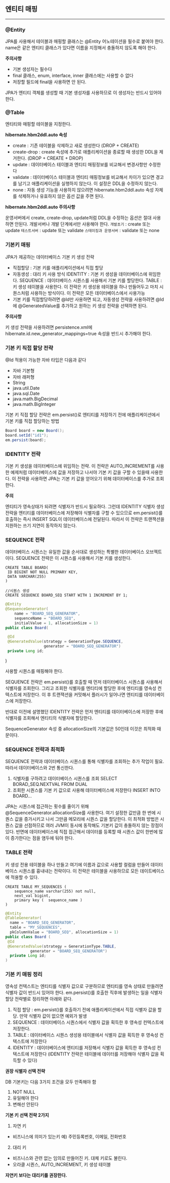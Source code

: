 ## 엔티티 매핑

---

### @Entity
JPA를 사용해서 테이블과 매핑할 클래스는 @Entity 어노테이션을 필수로 붙여야 한다.
name은 같은 엔티티 클래스가 있다면 이름을 지정해서 충돌하지 않도록 해야 한다.

**주의사항**
- 기본 생성자는 필수다
- final 클래스, enum, interface, inner 클래스에는 사용할 수 없다
- 저장할 필드에 final을 사용하면 안 된다.

JPA가 엔티티 객체를 생성할 때 기본 생성자를 사용하므로 이 생성자는 반드시 있어야 한다.

### @Table
엔티티와 매핑할 테이블을 지정한다. 

**hibernate.hbm2ddl.auto 속성**
- create : 기존 테이블을 삭제하고 새로 생성한다 (DROP + CREATE)
- create-drop : create 속성에 추가로 애플리케이션을 종료할 때 생성한 DDL을 제거한다. (DROP + CREATE + DROP)
- update : 데이터베이스 테이블과 엔티티 매핑정보를 비교해서 변경사항만 수정한다
- validate : 데이터베이스 테이블과 엔티티 매핑정보를 비교해서 차이가 있으면 경고를 남기고 애플리케이션을 실행하지 않는다. 이 설정은 DDL을 수정하지 않는다.
- none : 자동 생성 기능을 사용하지 않으려면 hibernate.hbm2ddl.auto 속성 자체를 삭제하거나 유효하지 않은 옵션 값을 주면 된다.

**hibernate.hbm2ddl.auto 주의사항**

운영서버에서 create, create-drop, update처럼 DDL을 수정하는 옵션은 절대 사용하면 안된다. 개발서버나 개발 단계에서만 사용해야 한다.
`개발초기` : create 또는 update
`테스트서버` : update 또는 validate
`스테이징과 운영서버` : validate 또는 none

### 기본키 매핑
JPA가 제공하는 데이터베이스 기본 키 생성 전략
- 직접할당 : 기본 키를 애플리케이션에서 직접 할당
- 자동생성 : 대리 키 사용 방식
    IDENTITY : 기본 키 생성을 데이터베이스에 위임한다.
    SEQUENCE : 데이터베이스 시퀀스를 사용해서 기본 키를 할당한다.
    TABLE : 키 생성 테이블을 사용한다. 이 전략은 키 생성용 테이블을 하나 만들어두고 마치 시퀀스처럼 사용하는 방식이다. 이 전략은 모든 데이터베이스에서 사용가능
- 기본 키를 직접할당하려면 @Id만 사용하면 되고, 자동생성 전략을 사용하려면 @Id에 @GeneratedValue를 추가하고 원하는 키 생성 전략을 선택하면 된다.

**주의사항**

키 생성 전략을 사용하려면 persistence.xml에 hibernate.id.new_generator_mappings=true 속성을 반드시 추가해야 한다.

### 기본 키 직접 할당 전략
@Id 적용이 가능한 자바 타입은 다음과 같다
- 자바 기본형
- 자바 래퍼형
- String
- java.util.Date
- java.sql.Date
- java.math.BigDecimal
- java.math.BigInteger

기본 키 직접 할당 전략은 em.persist()로 엔티티를 저장하기 전에 애플리케이션에서 기본 키를 직접
할당하는 방법
```java
Board board = new Board();
board.setId("id1");
em.persist(board);
```

### IDENTITY 전략
기본 키 생성을 데이터베이스에 위임하는 전략. 이 전략은 AUTO_INCREMENT를 사용한 예제처럼 데이터베이스에
값을 저장하고 나서야 기본 키 값을 구할 수 있을때 사용한다. 이 전략을 사용하면 JPA는 기본 키 값을
얻어오기 위해 데이터베이스를 추가로 조회한다.

**주의**

엔티티가 영속상태가 되려면 식별자가 반드시 필요하다. 그런데 IDENTITY 식별자 생성 전략을 엔티티를 데이터베이스에 저장해야 
식별자를 구할 수 있으므로 em.persist()를 호출하는 즉시 INSERT SQL이 데이터베이스에 전달된다. 따라서 이 전략은
트랜잭션을 지원하는 쓰기 지연이 동작하지 않는다.

### SEQUENCE 전략
데이터베이스 시퀀스는 유일한 값을 순서대로 생성하는 특별한 데이터베이스 오브젝트이다.
SEQUENCE 전략은 이 시퀀스를 사용해서 기본 키를 생성한다.
```
CREATE TABLE BOARD(
 ID BIGINT NOT NULL PRIMARY KEY,
 DATA VARCHAR(255)
)

//시퀀스 생성
CREATE SEQUENCE BOARD_SEQ START WITH 1 INCREMENT BY 1;
```

```java
@Entity
@SequenceGenerator(
    name = "BOARD_SEQ_GENERATOR",
    sequenceName = "BOARD_SEQ",
    initialValue = 1, allocationSize = 1)
public class Board(

 @Id
 @GeneratedValue(strategy = GenerationType.SEQUENCE,
                 generator = "BOARD_SEQ_GENERATOR")
 private Long id;
```
)

사용할 시퀀스를 매핑해야 한다.

SEQUENCE 전략은 em.persist()를 호출할 때 먼저 데이터베이스 시퀀스를 사용해서 식별자를 조회한다. 그리고 조회한 식별자를 엔티티에 할당한 후에
엔티티를 영속성 컨텍스트에 저장한다. 이 후 트랜잭션을 커밋해서 플러시가 일어나면 엔티티를 데이터베이스에 저장한다.

반대로 이전에 설명했던 IDENTITY 전략은 먼저 엔티티를 데이터베이스에 저장한 후에 식별자를 조회해서 엔티티의 식별자에 할당한다.

SequenceGenerator 속성 중 allocationSize의 기본값은 50인데 이것은 최적화 때문이다.

### SEQUENCE 전략과 최적화
SEQUENCE 전략과 데이터베이스 시퀀스를 통해 식별자를 조회하는 추가 작업이 필요. 따라서 데이터베이스와 2번 통신한다.

1) 식별자를 구하려고 데이터베이스 시퀀스를 조회
    SELECT BORAD_SEQ.NEXTVAL FROM DUAL
2) 조회한 시퀀스를 기본 키 값으로 사용해 데이터베이스에 저장한다
    INSERT INTO BOARD...

JPA는 시퀀스에 접근하는 횟수를 줄이기 위해 @SequenceGenerator.allocationSize를 사용한다. 여기 설정한 값만큼
한 번에 시퀀스 값을 증가시키고 나서 그만큼 메모리에 시퀀스 값을 할당한다. 이 최적화 방법은 시퀀스 값을 선점하므로
여러 JVM이 동시에 동작해도 기본키 값이 충돌하지 않는 장점이 있다. 반면에 데이터베이스에 직접 접근해서 데이터를
등록할 때 시퀀스 값이 한번에 많이 증가한다는 점을 염두에 둬야 한다.

### TABLE 전략
키 생성 전용 테이블을 하나 만들고 여기에 이름과 값으로 사용할 컬럼을 만들어 데이터베이스 
시퀀스를 흉내내는 전략이다. 이 전략은 테이블을 사용하므로 모든 데이트베이스에 적용할 수 있다.

```
CREATE TABLE MY_SEQUENCES (
    sequence_name varchar(255) not null,
    next_val bigint,
    primary key (  sequence_name )
)
```

```java
@Entity
@TableGenerator(
  name = "BOARD_SEQ_GENERATOR",
  table = "MY_SEQUENCES",
  pkColumnValue = "BOARD_SEQ", allocationSize = 1)
public class Board (
 @Id
 @GeneratedValue(strategy = GenerationType.TABLE,
           generator = "BOARD_SEQ_GENERATOR")
  private Long id;
)
```

### 기본 키 매핑 정리
영속성 컨텍스트는 엔티티를 식별자 값으로 구분하므로 엔티티를 영속 상태로 만들려면 식별자 값이 반드시 있어야 한다.
em.persist()를 호출한 직후에 발생하는 일을 식별자 할당 전략별로 정리하면 아래와 같다.

1) 직접 할당 : em.persist()를 호출하기 전에 애플리케이션에서 직접 식별자 값을 할당. 만약 식별자 값이 없으면 예외가 발생
2) SEQUENCE : 데이터베이스 시퀀스에서 식별자 값을 획득한 후 영속성 컨텍스트에 저장한다.
3) TABLE : 데이터베이스 시퀀스 생성용 테이블에서 식별자 값을 획득한 후 영속성 컨텍스트에 저장한다
4) IDENTITY : 데이터베이스에 엔티티를 저장해서 식별자 값을 획득한 후 영속성 컨텍스트에 저장한다 (IDENTITY 전략은 테이블에 데이터를 저장해야 식별자 값을 획득할 수 있다)

**권장 식별자 선택 전략**

DB 기본키는 다음 3가지 조건을 모두 만족해야 함
1) NOT NULL
2) 유일해야 한다
3) 변해선 안된다

**기본 키 선택 전략 2가지**
1) 자연 키
- 비즈니스에 의미가 있는키 예) 주민등록번호, 이메일, 전화번호
2) 대리 키
- 비즈니스와 관련 없는 임의로 만들어진 키. 대체 키로도 불린다.
- 오라클 시퀀스, AUTO_INCREMENT, 키 생성 테이블

**자연키 보다는 대리키를 권장한다.**
